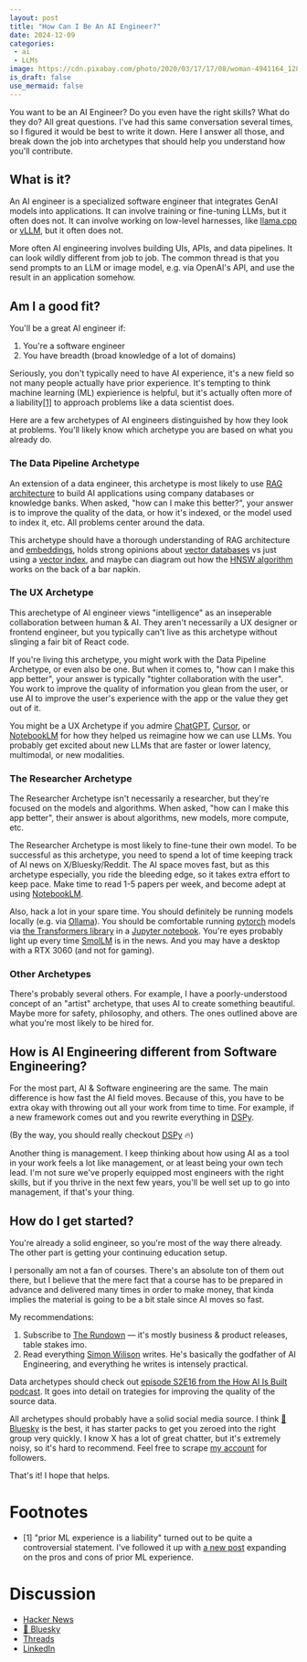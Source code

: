 ```yaml
---
layout: post
title: "How Can I Be An AI Engineer?"
date: 2024-12-09
categories:
 - ai
 - LLMs
image: https://cdn.pixabay.com/photo/2020/03/17/17/08/woman-4941164_1280.jpg
is_draft: false
use_mermaid: false
---
```


You want to be an AI Engineer? Do you even have the right skills? What do they do? All great questions. 
I've had this 
same conversation several times, so I figured it would be best to write it down. Here I answer all those,
and break down the job into archetypes that should help you understand how you'll contribute.

## What is it?
An AI engineer is a specialized software engineer that integrates GenAI models into applications. It can involve
training or fine-tuning LLMs, but it often does not. It can involve working on low-level harnesses, like
[llama.cpp][cpp] or [vLLM][vllm], but it often does not. 

More often AI engineering involves building UIs, APIs, and data pipelines. It can look wildly different from
job to job. The common thread is that you send prompts to an LLM or image model, e.g. via OpenAI's API, and
use the result in an application somehow.

## Am I a good fit?
You'll be a great AI engineer if:

 1. You're a software engineer
 2. You have breadth (broad knowledge of a lot of domains)

Seriously, you don't typically need to have AI experience, it's a new field so not many people actually have
prior experience. It's tempting to think machine learning (ML) expierience is helpful, but it's actually
often more of a liability[[1]](#footnotes) to approach problems like a data scientist does.

Here are a few archetypes of AI engineers distinguished by how they look at problems. You'll likely
know which archetype you are based on what you already do.


### The Data Pipeline Archetype
An extension of a data engineer, this archetype is most likely to use [RAG architecture][rag] to build
AI applications using company databases or knowledge banks. When asked, "how can I make this better?", 
your answer is to improve the quality of the data, or how it's indexed, or the model used to index it, etc. 
All problems center around the data. 

This archetype should have a thorough understanding of RAG architecture and [embeddings][emb], holds
strong opinions about [vector databases][vec] vs just using a [vector index][pgvec], and maybe can
diagram out how the [HNSW algorithm][hnsw] works on the back of a bar napkin.


### The UX Archetype
This arechetype of AI engineer views "intelligence" as an inseperable collaboration between human & AI. They
aren't necessarily a UX designer or frontend engineer, but you typically can't live as this archetype
without slinging a fair bit of React code.

If you're living this archetype, you might work with the Data Pipeline Archetype, or even also be one.
But when it comes to, "how can I make this app better", your answer is typically "tighter collaboration
with the user". You work to improve the quality of information you glean from the user, or use AI to
improve the user's experience with the app or the value they get out of it.

You might be a UX Archetype if you admire [ChatGPT][gpt], [Cursor][cursor], or [NotebookLM][nblm]
for how they helped us reimagine how we can use LLMs. You probably get excited about new LLMs that are faster
or lower latency, multimodal, or new modalities.


### The Researcher Archetype
The Researcher Archetype isn't necessarily a researcher, but they're focused on the models and algorithms.
When asked, "how can I make this app better", their answer is about algorithms, new models, more compute,
etc. 

The Researcher Archetype is most likely to fine-tune their own model. To be successful as this archetype,
you need to spend a lot of time keeping track of AI news on X/Bluesky/Reddit. The AI space moves fast, but
as this archetype especially, you ride the bleeding edge, so it takes extra effort to keep pace. Make time
to read 1-5 papers per week, and become adept at using [NotebookLM][nblm].

Also, hack a lot in your spare time. You should definitely be running models locally (e.g. via [Ollama][oll]).
You should be comfortable running [pytorch][torch] models via [the Transformers library][trans] in a 
[Jupyter notebook][jup]. You're eyes probably light up every time [SmolLM][smol] is in the news. And you
may have a desktop with a RTX 3060 (and not for gaming).


### Other Archetypes
There's probably several others. For example, I have a poorly-understood concept of an "artist" archetype,
that uses AI to create something beautiful. Maybe more for safety, philosophy, and others.
The ones outlined above are what you're most likely to be hired for.


## How is AI Engineering different from Software Engineering?
For the most part, AI & Software engineering are the same. The main difference is how fast the AI field
moves. Because of this, you have to be extra okay with throwing out all your work from time to time. 
For example, if a new framework comes out and you rewrite everything in [DSPy][dspy].

(By the way, you should really checkout [DSPy][dspy] 🔥)

Another thing is management. I keep thinking about how using AI as a tool in your work feels a lot like
management, or at least being your own tech lead. I'm not sure we've properly equipped most engineers
with the right skills, but if you thrive in the next few years, you'll be well set up to go into
management, if that's your thing.

## How do I get started?
You're already a solid engineer, so you're most of the way there already. The other part is getting your continuing
education setup.

I personally am not a fan of courses. There's an absolute ton of them out there, but I believe that the mere
fact that a course has to be prepared in advance and delivered many times in order to make money, that kinda
implies the material is going to be a bit stale since AI moves so fast.

My recommendations:

1. Subscribe to [The Rundown][rundown] — it's mostly business & product releases, table stakes imo.
2. Read everything [Simon Wilison][sw] writes. He's basically the godfather of AI Engineering, and
   everything he writes is intensely practical.

Data archetypes should check out [episode S2E16 from the How AI Is Built podcast][ragdata]. It goes
into detail on trategies for improving the quality of the source data.

All archetypes should probably have a solid social media source. I think [🦋 Bluesky][bs] is the best, it
has starter packs to get you zeroed into the right group very quickly. I know X has a lot of great chatter,
but it's extremely noisy, so it's hard to recommend. Feel free to scrape [my account][bsky] for followers.

That's it! I hope that helps.

# Footnotes
* [1] "prior ML experience is a liability" turned out to be quite a controversial statement. I've followed
  it up with [a new post](/blog/2024/12/10/ml-liability) expanding on the pros and cons of prior ML experience.

# Discussion
* [Hacker News](https://news.ycombinator.com/item?id=42371315)
* [🦋 Bluesky](https://bsky.app/profile/timkellogg.me/post/3lcvro2sbw22i)
* [Threads](https://www.threads.net/@kelloggt/post/DDX-BRtvxN4?xmt=AQGz9ZtiaY_70Rlpjsxx0ja5GcQzPABr9cIhpYO8dmyJOA)
* [LinkedIn](https://www.linkedin.com/posts/tim-kellogg-69802913_do-you-want-to-be-an-ai-engineer-heres-activity-7272017657036509186-dy42/?utm_source=share&utm_medium=member_ios)


 [cpp]: https://github.com/ggerganov/llama.cpp
 [vllm]: https://github.com/vllm-project/vllm
 [rag]: https://docs.aws.amazon.com/sagemaker/latest/dg/jumpstart-foundation-models-customize-rag.html
 [emb]: https://www.pinecone.io/learn/series/rag/embedding-models-rundown/
 [vec]: https://www.cloudflare.com/learning/ai/what-is-vector-database/
 [hnsw]: https://www.pinecone.io/learn/series/faiss/hnsw/
 [pgvec]: https://github.com/pgvector/pgvector
 [gpt]: https://chatgpt.com/
 [cursor]: https://www.cursor.com/
 [nblm]: https://notebooklm.google/
 [oll]: https://ollama.com/
 [torch]: https://pytorch.org/
 [trans]: https://huggingface.co/docs/transformers/en/index
 [jup]: https://jupyter.org/
 [smol]: https://huggingface.co/blog/smollm
 [rundown]: https://www.therundown.ai/
 [sw]: https://simonwillison.net/
 [ragdata]: https://open.spotify.com/episode/5bzbisAvKyp7untRUCzMJ2?si=df4db503e3914ab7
 [bs]: https://bsky.app/
 [bsky]: https://bsky.app/profile/timkellogg.me
 [dspy]: https://dspy.ai/


